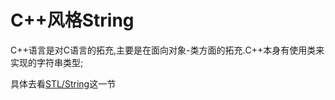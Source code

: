# C++风格String

C++语言是对C语言的拓充,主要是在面向对象-类方面的拓充.C++本身有使用类来实现的字符串类型;


具体去看[STL/String](../../stl/string.md)这一节

